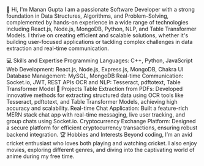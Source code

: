 👋 Hi, I'm Manan Gupta
I am a passionate Software Developer with a strong foundation in Data Structures, Algorithms, and Problem-Solving, complemented by hands-on experience in a wide range of technologies including React.js, Node.js, MongoDB, Python, NLP, and Table Transformer Models. I thrive on creating efficient and scalable solutions, whether it's building user-focused applications or tackling complex challenges in data extraction and real-time communication.

💻 Skills and Expertise
Programming Languages: C++, Python, JavaScript
Web Development: React.js, Node.js, Express.js, MongoDB, Chakra UI
Database Management: MySQL, MongoDB
Real-time Communication: Socket.io, JWT, REST APIs
OCR and NLP: Tesseract, pdftotext, Table Transformer Model
🚀 Projects
Table Extraction from PDFs: Developed innovative methods for extracting structured data using OCR tools like Tesseract, pdftotext, and Table Transformer Models, achieving high accuracy and scalability.
Real-time Chat Application: Built a feature-rich MERN stack chat app with real-time messaging, live user tracking, and group chats using Socket.io.
Cryptocurrency Exchange Platform: Designed a secure platform for efficient cryptocurrency transactions, ensuring robust backend integration.
🏆 Hobbies and Interests
Beyond coding, I’m an avid cricket enthusiast who loves both playing and watching cricket. I also enjoy movies, exploring different genres, and diving into the captivating world of anime during my free time.
